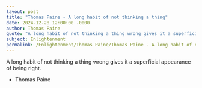 ```yaml
---
layout: post
title: "Thomas Paine - A long habit of not thinking a thing"
date: 2024-12-28 12:00:00 -0000
author: Thomas Paine
quote: "A long habit of not thinking a thing wrong gives it a superficial appearance of being right."
subject: Enlightenment
permalink: /Enlightenment/Thomas Paine/Thomas Paine - A long habit of not thinking a thing
---
```


A long habit of not thinking a thing wrong gives it a superficial appearance of being right.

- Thomas Paine
